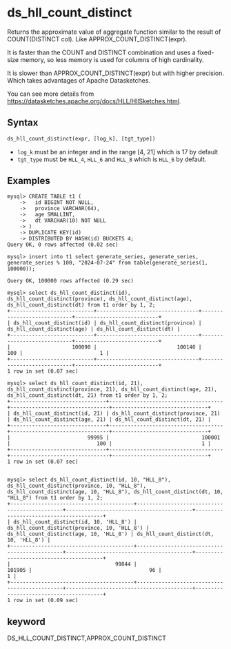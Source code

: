 # ds_hll_count_distinct

Returns the approximate value of aggregate function similar to the result of COUNT(DISTINCT col). Like APPROX_COUNT_DISTINCT(expr).

It is faster than the COUNT and DISTINCT combination and uses a fixed-size memory, so less memory is used for columns of high cardinality.

It is slower than APPROX_COUNT_DISTINCT(expr) but with higher precision. Which takes advantages of Apache Datasketches.

You can see more details from https://datasketches.apache.org/docs/HLL/HllSketches.html.

## Syntax

```Haskell
ds_hll_count_distinct(expr, [log_k], [tgt_type])
```
- `log_k` must be an integer and in the range [4, 21] which is 17 by default
- `tgt_type` must be `HLL_4`, `HLL_6` and `HLL_8` which is `HLL_6` by default.

## Examples

```plain text
mysql> CREATE TABLE t1 (
    ->   id BIGINT NOT NULL,
    ->   province VARCHAR(64),
    ->   age SMALLINT,
    ->   dt VARCHAR(10) NOT NULL
    -> )
    -> DUPLICATE KEY(id)
    -> DISTRIBUTED BY HASH(id) BUCKETS 4;
Query OK, 0 rows affected (0.02 sec)

mysql> insert into t1 select generate_series, generate_series, generate_series % 100, "2024-07-24" from table(generate_series(1, 100000));

Query OK, 100000 rows affected (0.29 sec)

mysql> select ds_hll_count_distinct(id), ds_hll_count_distinct(province), ds_hll_count_distinct(age), ds_hll_count_distinct(dt) from t1 order by 1, 2;
+---------------------------+---------------------------------+----------------------------+---------------------------+
| ds_hll_count_distinct(id) | ds_hll_count_distinct(province) | ds_hll_count_distinct(age) | ds_hll_count_distinct(dt) |
+---------------------------+---------------------------------+----------------------------+---------------------------+
|                    100090 |                          100140 |                        100 |                         1 |
+---------------------------+---------------------------------+----------------------------+---------------------------+
1 row in set (0.07 sec)

mysql> select ds_hll_count_distinct(id, 21), ds_hll_count_distinct(province, 21), ds_hll_count_distinct(age, 21), ds_hll_count_distinct(dt, 21) from t1 order by 1, 2;
+-------------------------------+-------------------------------------+--------------------------------+-------------------------------+
| ds_hll_count_distinct(id, 21) | ds_hll_count_distinct(province, 21) | ds_hll_count_distinct(age, 21) | ds_hll_count_distinct(dt, 21) |
+-------------------------------+-------------------------------------+--------------------------------+-------------------------------+
|                         99995 |                              100001 |                            100 |                             1 |
+-------------------------------+-------------------------------------+--------------------------------+-------------------------------+
1 row in set (0.07 sec)


mysql> select ds_hll_count_distinct(id, 10, "HLL_8"), ds_hll_count_distinct(province, 10, "HLL_8"), ds_hll_count_distinct(age, 10, "HLL_8"), ds_hll_count_distinct(dt, 10, "HLL_8") from t1 order by 1, 2;
+----------------------------------------+----------------------------------------------+-----------------------------------------+----------------------------------------+
| ds_hll_count_distinct(id, 10, 'HLL_8') | ds_hll_count_distinct(province, 10, 'HLL_8') | ds_hll_count_distinct(age, 10, 'HLL_8') | ds_hll_count_distinct(dt, 10, 'HLL_8') |
+----------------------------------------+----------------------------------------------+-----------------------------------------+----------------------------------------+
|                                  99844 |                                       101905 |                                      96 |                                      1 |
+----------------------------------------+----------------------------------------------+-----------------------------------------+----------------------------------------+
1 row in set (0.09 sec)

```

## keyword

DS_HLL_COUNT_DISTINCT,APPROX_COUNT_DISTINCT
